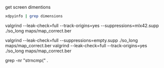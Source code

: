 
get screen dimentions

``` bash
xdpyinfo | grep dimensions
```


valgrind --leak-check=full --track-origins=yes --suppressions=mlx42.supp ./so_long maps/map_correct.ber

valgrind --leak-check=full --suppressions=empty.supp ./so_long maps/map_correct.ber
valgrind --leak-check=full --track-origins=yes ./so_long maps/map_correct.ber

grep -nr "strncmp(" . 